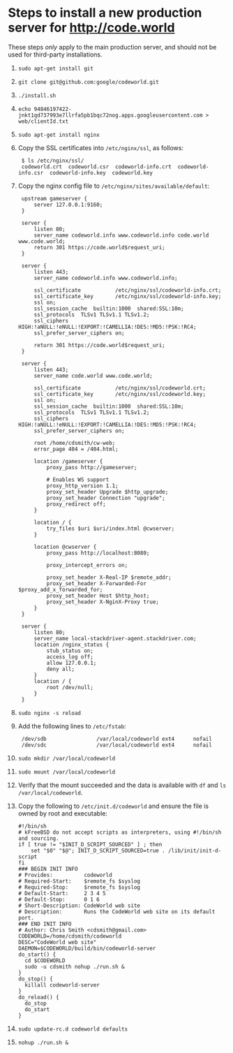 # Steps to install a new production server for http://code.world

These steps *only* apply to the main production server, and should not be used for third-party installations.

1. `sudo apt-get install git`
2. `git clone git@github.com:google/codeworld.git`
3. `./install.sh`
4. `echo 94846197422-jnkt1qd737993e7llrfa5pb1bqc72nog.apps.googleusercontent.com > web/clientId.txt`
5. `sudo apt-get install nginx`
6. Copy the SSL certificates into `/etc/nginx/ssl`, as follows:

        $ ls /etc/nginx/ssl/
        codeworld.crt  codeworld.csr  codeworld-info.crt  codeworld-info.csr  codeworld-info.key  codeworld.key

7. Copy the nginx config file to `/etc/nginx/sites/available/default`:

        upstream gameserver {
            server 127.0.0.1:9160;
        }

        server {
            listen 80;
            server_name codeworld.info www.codeworld.info code.world www.code.world;
            return 301 https://code.world$request_uri;
        }

        server {
            listen 443;
            server_name codeworld.info www.codeworld.info;

            ssl_certificate           /etc/nginx/ssl/codeworld-info.crt;
            ssl_certificate_key       /etc/nginx/ssl/codeworld-info.key;
            ssl on;
            ssl_session_cache  builtin:1000  shared:SSL:10m;
            ssl_protocols  TLSv1 TLSv1.1 TLSv1.2;
            ssl_ciphers HIGH:!aNULL:!eNULL:!EXPORT:!CAMELLIA:!DES:!MD5:!PSK:!RC4;
            ssl_prefer_server_ciphers on;

            return 301 https://code.world$request_uri;
        }

        server {
            listen 443;
            server_name code.world www.code.world;

            ssl_certificate           /etc/nginx/ssl/codeworld.crt;
            ssl_certificate_key       /etc/nginx/ssl/codeworld.key;
            ssl on;
            ssl_session_cache  builtin:1000  shared:SSL:10m;
            ssl_protocols  TLSv1 TLSv1.1 TLSv1.2;
            ssl_ciphers HIGH:!aNULL:!eNULL:!EXPORT:!CAMELLIA:!DES:!MD5:!PSK:!RC4;
            ssl_prefer_server_ciphers on;

            root /home/cdsmith/cw-web;
            error_page 404 = /404.html;

            location /gameserver {
                proxy_pass http://gameserver;

                # Enables WS support
                proxy_http_version 1.1;
                proxy_set_header Upgrade $http_upgrade;
                proxy_set_header Connection "upgrade";
                proxy_redirect off;
            }

            location / {
                try_files $uri $uri/index.html @cwserver;
            }

            location @cwserver {
                proxy_pass http://localhost:8080;

                proxy_intercept_errors on;

                proxy_set_header X-Real-IP $remote_addr;
                proxy_set_header X-Forwarded-For $proxy_add_x_forwarded_for;
                proxy_set_header Host $http_host;
                proxy_set_header X-NginX-Proxy true;
            }
        }

        server {
            listen 80;
            server_name local-stackdriver-agent.stackdriver.com;
            location /nginx_status {
                stub_status on;
                access_log off;
                allow 127.0.0.1;
                deny all;
            }
            location / {
                root /dev/null;
            }
        }

8. `sudo nginx -s reload`
9. Add the following lines to `/etc/fstab`:

        /dev/sdb                /var/local/codeworld ext4      nofail
        /dev/sdc                /var/local/codeworld ext4      nofail

10. `sudo mkdir /var/local/codeworld`
11. `sudo mount /var/local/codeworld`
12. Verify that the mount succeeded and the data is available with `df` and `ls /var/local/codeworld`.
13. Copy the following to `/etc/init.d/codeworld` and ensure the file is owned by root and executable:

        #!/bin/sh
        # kFreeBSD do not accept scripts as interpreters, using #!/bin/sh and sourcing.
        if [ true != "$INIT_D_SCRIPT_SOURCED" ] ; then
            set "$0" "$@"; INIT_D_SCRIPT_SOURCED=true . /lib/init/init-d-script
        fi
        ### BEGIN INIT INFO
        # Provides:          codeworld
        # Required-Start:    $remote_fs $syslog
        # Required-Stop:     $remote_fs $syslog
        # Default-Start:     2 3 4 5
        # Default-Stop:      0 1 6
        # Short-Description: CodeWorld web site
        # Description:       Runs the CodeWorld web site on its default port.
        ### END INIT INFO
        # Author: Chris Smith <cdsmith@gmail.com>
        CODEWORLD=/home/cdsmith/codeworld
        DESC="CodeWorld web site"
        DAEMON=$CODEWORLD/build/bin/codeworld-server
        do_start() {
          cd $CODEWORLD
          sudo -u cdsmith nohup ./run.sh &
        }
        do_stop() {
          killall codeworld-server
        }
        do_reload() {
          do_stop
          do_start
        }

14. `sudo update-rc.d codeworld defaults`
15. `nohup ./run.sh &`
